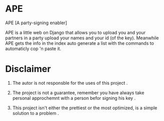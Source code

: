 
APE
===

APE [A party-signing enabler]

APE is a little web on Django that allows you to upload you and your partners in a party upload your names and your id (of the key).
Meanwhile APE gets the info in the index auto generate a list with the commands to automaticly cop 'n paste it.



Disclaimer
===
1. The autor is not responsble for the uses of this project .

2. The project is not a guarantee, remember you have always take personal approchemnt with a person befor signing his key .

3. This project isn't either the prettiest or the most optimized, is a simple solution to a problem .

